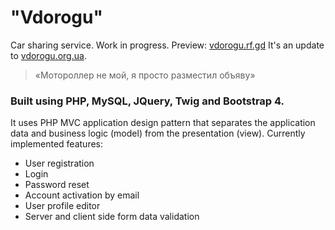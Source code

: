 # "Vdorogu"
Car sharing service.
Work in progress. Preview: [vdorogu.rf.gd](http://vdorogu.rf.gd)
It's an update to [vdorogu.org.ua](https://vdorogu.org.ua/).
> «Мотороллер не мой, я просто разместил объяву»
### Built using PHP, MySQL, JQuery, Twig and Bootstrap 4.
It uses PHP MVC application design pattern that separates the application data and business logic (model) from the presentation (view).
Currently implemented features:
- User registration
- Login
- Password reset
- Account activation by email
- User profile editor
- Server and client side form data validation
